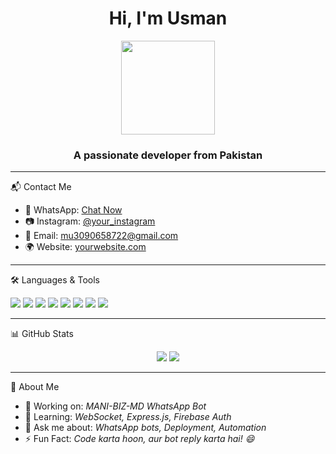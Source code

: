 <h1 align="center">Hi, I'm Usman</h1>
<p align="center">
<img src="(https://files.catbox.moe/t8yn0d.jpg)" width="150" />
</p>
<h3 align="center"> A passionate developer from Pakistan</h3>

---

📬 Contact Me
- 📱 WhatsApp: [Chat Now](https://wa.me/923351300389)
- 📷 Instagram: [@your_instagram](https://instagram.com/usmanser123)
- 📧 Email: mu3090658722@gmail.com
- 🌍 Website: [yourwebsite.com](https://yourwebsite.com)

---

🛠️ Languages & Tools
<p align="left">
  <img src="https://img.shields.io/badge/Node.js-339933?style=for-the-badge&logo=node.js&logoColor=white"/>
  <img src="https://img.shields.io/badge/JavaScript-F7DF1E?style=for-the-badge&logo=javascript&logoColor=black"/>
  <img src="https://img.shields.io/badge/HTML5-E34F26?style=for-the-badge&logo=html5&logoColor=white"/>
  <img src="https://img.shields.io/badge/CSS3-1572B6?style=for-the-badge&logo=css3&logoColor=white"/>
  <img src="https://img.shields.io/badge/Termux-000000?style=for-the-badge&logo=gnubash&logoColor=white"/>
  <img src="https://img.shields.io/badge/Render-46E3B7?style=for-the-badge&logo=render&logoColor=black"/>
  <img src="https://img.shields.io/badge/Firebase-FFCA28?style=for-the-badge&logo=firebase&logoColor=black"/>
  <img src="https://img.shields.io/badge/GitHub-181717?style=for-the-badge&logo=github&logoColor=white"/>
</p>

---

📊 GitHub Stats
<p align="center">
  <img src="https://github-readme-stats.vercel.app/api?username=usmanser71&show_icons=true&theme=tokyonight" />
  <img src="https://github-readme-streak-stats.herokuapp.com/?user=usmanser71&theme=tokyonight" />
</p>

---

📌 About Me
- 🔭 Working on: *MANI-BIZ-MD WhatsApp Bot*
- 🌱 Learning: *WebSocket, Express.js, Firebase Auth*
- 💬 Ask me about: *WhatsApp bots, Deployment, Automation*
- ⚡ Fun Fact: *Code karta hoon, aur bot reply karta hai! 😄*
